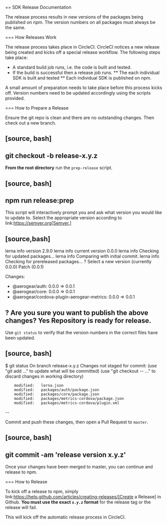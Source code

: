 == SDK Release Documentation

The release process results in new versions of the packages being published on npm. The version numbers on all packages must always be the same.

=== How Releases Work

The release process takes place in CircleCI. CircleCI notices a new release being created and kicks off a special release workflow. The following steps take place:

* A standard build job runs, i.e. the code is built and tested.
* If the build is successful then a release job runs.
  ** The each individual SDK is built and tested
  ** Each individual SDK is published on npm.

A small amount of preparation needs to take place before this process kicks off. Version numbers need to be updated accordingly using the scripts provided.

=== How to Prepare a Release

Ensure the git repo is clean and there are no outstanding changes. Then check out a new branch.

[source, bash]
--
git checkout -b release-x.y.z
--

**From the root directory** run the `prep-release` script.

[source, bash]
--
npm run release:prep
--

This script will interactively prompt you and ask what version you would like to update to. Select the appropriate version according to link:https://semver.org[Semver.]

[source,bash]
--
lerna info version 2.9.0
lerna info current version 0.0.0
lerna info Checking for updated packages...
lerna info Comparing with initial commit.
lerna info Checking for prereleased packages...
? Select a new version (currently 0.0.0) Patch (0.0.1)

Changes:
 - @aerogear/auth: 0.0.0 => 0.0.1
 - @aerogear/core: 0.0.0 => 0.0.1
 - @aerogear/cordova-plugin-aerogear-metrics: 0.0.0 => 0.0.1

? Are you sure you want to publish the above changes? Yes
Repository is ready for release.
--

Use `git status` to verify that the version numbers in the correct files have been updated.

[source, bash]
--
$ git status
On branch release-x.y.z
Changes not staged for commit:
  (use "git add <file>..." to update what will be committed)
  (use "git checkout -- <file>..." to discard changes in working directory)

        modified:   lerna.json
        modified:   packages/auth/package.json
        modified:   packages/core/package.json
        modified:   packages/metrics-cordova/package.json
        modified:   packages/metrics-cordova/plugin.xml
--

Commit and push these changes, then open a Pull Request to `master`.

[source, bash]
--
git commit -am 'release version x.y.z'
--

Once your changes have been merged to master, you can continue and release to npm.

=== How to Release

To kick off a release to npm, simply link:https://help.github.com/articles/creating-releases/[Create a Release] in Github. **You must use the exact `x.y.z` format** for the release tag or the release will fail.

This will kick off the automatic release process in CircleCI.
